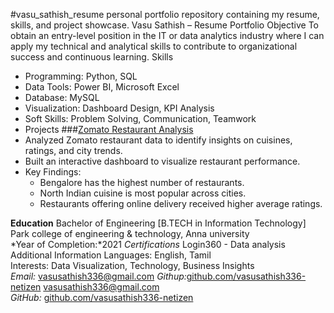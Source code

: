 #vasu_sathish_resume
personal portfolio repository containing my resume, skills, and project showcase.
Vasu Sathish – Resume Portfolio
Objective
To obtain an entry-level position in the IT or data analytics industry where I can apply my technical and analytical skills to contribute to organizational success and continuous learning.
Skills
- Programming: Python, SQL  
- Data Tools: Power BI, Microsoft Excel  
- Database: MySQL  
- Visualization: Dashboard Design, KPI Analysis  
- Soft Skills: Problem Solving, Communication, Teamwork
- Projects
###[Zomato Restaurant Analysis](https://github.com/vasusathish336-netizen/Zomato_Restaurant_Analysis)
- Analyzed Zomato restaurant data to identify insights on cuisines, ratings, and city trends.  
- Built an interactive dashboard to visualize restaurant performance.  
- Key Findings:  
  - Bengalore has the highest number of restaurants.  
  - North Indian cuisine is most popular across cities.  
  - Restaurants offering online delivery received higher average ratings.

**Education**
 Bachelor of Engineering [B.TECH in Information Technology] 
 Park college of engineering & technology, Anna university  
 *Year of Completion:*2021
 *Certifications*
  Login360 - Data analysis
Additional Information
 Languages: English, Tamil  
 Interests: Data Visualization, Technology, Business Insights  
*Email:* vasusathish336@gmail.com
*Githup:*[github.com/vasusathish336-netizen](https://githup.com/vasusathish336-netizen)
vasusathish336@gmail.com  
*GitHub:* 
[github.com/vasusathish336-netizen](https://github.com/vasusathish336-netizen)
